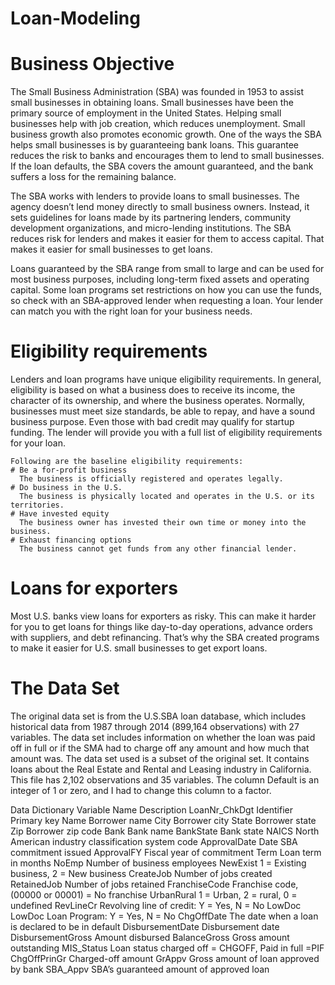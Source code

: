 # Loan-Modeling
# Business Objective
  The Small Business Administration (SBA) was founded in 1953 to assist small businesses in obtaining loans. Small businesses have been the primary source of employment in the       United States. Helping small businesses help with job creation, which reduces unemployment. Small business growth also promotes economic growth. One of the ways the SBA helps     small businesses is by guaranteeing bank loans. This guarantee reduces the risk to banks and encourages them to lend to small businesses. If the loan defaults, the SBA covers     the amount guaranteed, and the bank suffers a loss for the remaining balance.
  
  The SBA works with lenders to provide loans to small businesses. The agency doesn’t lend money directly to small business owners. Instead, it sets guidelines for loans made by     its partnering lenders, community development organizations, and micro-lending institutions. The SBA reduces risk for lenders and makes it easier for them to access capital.       That makes it easier for small businesses to get loans.
  
  Loans guaranteed by the SBA range from small to large and can be used for most business purposes, including long-term fixed assets and operating capital. Some loan programs set   restrictions on how you can use the funds, so check with an SBA-approved lender when requesting a loan. Your lender can match you with the right loan for your business needs.

# Eligibility requirements
  Lenders and loan programs have unique eligibility requirements. In general, eligibility is based on what a business does to receive its income, the character of its ownership,     and where the business operates. Normally, businesses must meet size standards, be able to repay, and have a sound business purpose. Even those with bad credit may qualify for     startup funding. The lender will provide you with a full list of eligibility requirements for your loan.

    Following are the baseline eligibility requirements:
    # Be a for-profit business
      The business is officially registered and operates legally.
    # Do business in the U.S.
      The business is physically located and operates in the U.S. or its territories.
    # Have invested equity
      The business owner has invested their own time or money into the business.
    # Exhaust financing options
      The business cannot get funds from any other financial lender.

# Loans for exporters
  Most U.S. banks view loans for exporters as risky. This can make it harder for you to get loans for things like day-to-day operations, advance orders with suppliers, and debt     refinancing. That’s why the SBA created programs to make it easier for U.S. small businesses to get export loans.

# The Data Set
  The original data set is from the U.S.SBA loan database, which includes historical data from 1987 through 2014 (899,164 observations) with 27 variables. The data set includes   information on whether the loan was paid off in full or if the SMA had to charge off any amount and how much that amount was. The data set used is a subset of the original       set. It contains loans about the Real Estate and Rental and Leasing industry in California. This file has 2,102 observations and 35 variables. The column Default is an integer   of 1 or zero, and I had to change this column to a factor.
  
  Data Dictionary
Variable Name	Description
LoanNr_ChkDgt	Identifier Primary key
Name	Borrower name
City	Borrower city
State	Borrower state
Zip	Borrower zip code
Bank	Bank name
BankState	Bank state
NAICS	North American industry classification system code
ApprovalDate	Date SBA commitment issued
ApprovalFY	Fiscal year of commitment
Term	Loan term in months
NoEmp	Number of business employees
NewExist	1 = Existing business, 2 = New business
CreateJob	Number of jobs created
RetainedJob	Number of jobs retained
FranchiseCode	Franchise code, (00000 or 00001) = No franchise
UrbanRural	1 = Urban, 2 = rural, 0 = undefined
RevLineCr	Revolving line of credit: Y = Yes, N = No
LowDoc	LowDoc Loan Program: Y = Yes, N = No
ChgOffDate	The date when a loan is declared to be in default
DisbursementDate	Disbursement date
DisbursementGross	Amount disbursed
BalanceGross	Gross amount outstanding
MIS_Status	Loan status charged off = CHGOFF, Paid in full =PIF
ChgOffPrinGr	Charged-off amount
GrAppv	Gross amount of loan approved by bank
SBA_Appv	SBA’s guaranteed amount of approved loan
